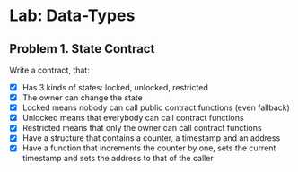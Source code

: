 # Lab: Data-Types

## Problem 1. State Contract

Write a contract, that:
 - [x] Has 3 kinds of states: locked, unlocked, restricted
 - [x] The owner can change the state
 - [x] Locked means nobody can call public contract functions (even fallback)
 - [x] Unlocked means that everybody can call contract functions
 - [x] Restricted means that only the owner can call contract functions
 - [x] Have a structure that contains a counter, a timestamp and an address
 - [x] Have a function that increments the counter by one, sets the current timestamp
 and sets the address to that of the caller